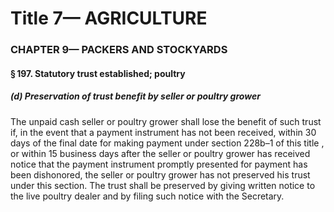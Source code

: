 
# Title 7— AGRICULTURE
### CHAPTER 9— PACKERS AND STOCKYARDS
#### § 197. Statutory trust established; poultry
##### (d) Preservation of trust benefit by seller or poultry grower

The unpaid cash seller or poultry grower shall lose the benefit of such trust if, in the event that a payment instrument has not been received, within 30 days of the final date for making payment under section 228b–1 of this title , or within 15 business days after the seller or poultry grower has received notice that the payment instrument promptly presented for payment has been dishonored, the seller or poultry grower has not preserved his trust under this section. The trust shall be preserved by giving written notice to the live poultry dealer and by filing such notice with the Secretary.
